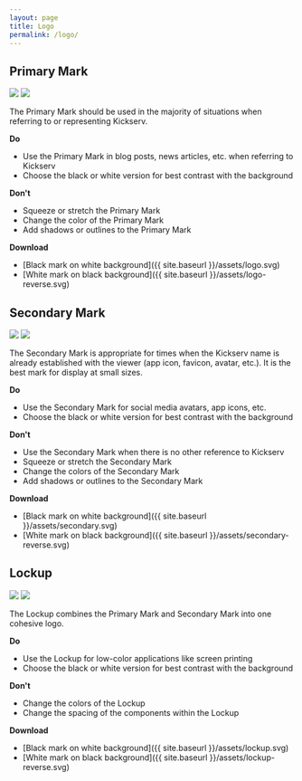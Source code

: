 ```yaml
---
layout: page
title: Logo
permalink: /logo/
---
```


## Primary Mark

<img src="{{ site.baseurl }}/assets/logo.svg" />
<img class="reverse" src="{{ site.baseurl }}/assets/logo-reverse.svg" />

The Primary Mark should be used in the majority of situations when referring to or
representing Kickserv.

**Do**

* Use the Primary Mark in blog posts, news articles, etc. when referring to Kickserv
* Choose the black or white version for best contrast with the background

**Don't**

* Squeeze or stretch the Primary Mark
* Change the color of the Primary Mark
* Add shadows or outlines to the Primary Mark

**Download**

* [Black mark on white background]({{ site.baseurl }}/assets/logo.svg)
* [White mark on black background]({{ site.baseurl }}/assets/logo-reverse.svg)

## Secondary Mark

<img src="{{ site.baseurl }}/assets/secondary.svg" />
<img class="reverse" src="{{ site.baseurl }}/assets/secondary-reverse.svg" />

The Secondary Mark is appropriate for times when the Kickserv name is already
established with the viewer (app icon, favicon, avatar, etc.). It is the best mark
for display at small sizes.

**Do**

* Use the Secondary Mark for social media avatars, app icons, etc.
* Choose the black or white version for best contrast with the background

**Don't**

* Use the Secondary Mark when there is no other reference to Kickserv
* Squeeze or stretch the Secondary Mark
* Change the colors of the Secondary Mark
* Add shadows or outlines to the Secondary Mark

**Download**

* [Black mark on white background]({{ site.baseurl }}/assets/secondary.svg)
* [White mark on black background]({{ site.baseurl }}/assets/secondary-reverse.svg)

## Lockup

<img src="{{ site.baseurl }}/assets/lockup.svg" />
<img class="reverse" src="{{ site.baseurl }}/assets/lockup-reverse.svg" />

The Lockup combines the Primary Mark and Secondary Mark into one cohesive logo.

**Do**

* Use the Lockup for low-color applications like screen printing
* Choose the black or white version for best contrast with the background

**Don't**

* Change the colors of the Lockup
* Change the spacing of the components within the Lockup

**Download**

* [Black mark on white background]({{ site.baseurl }}/assets/lockup.svg)
* [White mark on black background]({{ site.baseurl }}/assets/lockup-reverse.svg)
